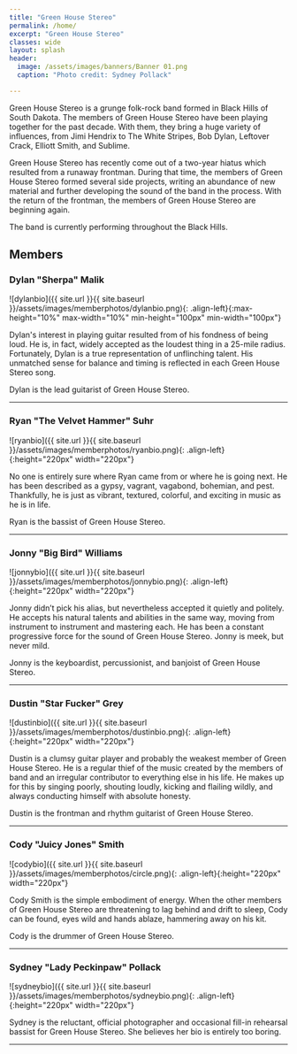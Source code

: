 ```yaml
---
title: "Green House Stereo"
permalink: /home/
excerpt: "Green House Stereo"
classes: wide
layout: splash
header:
  image: /assets/images/banners/Banner 01.png
  caption: "Photo credit: Sydney Pollack"

---
```


Green House Stereo is a grunge folk-rock band formed in Black Hills of South Dakota. The members of Green House Stereo have been playing together for the past decade. With them, they bring a huge variety of influences, from Jimi Hendrix to The White Stripes, Bob Dylan, Leftover Crack, Elliott Smith, and Sublime.

Green House Stereo has recently come out of a two-year hiatus which resulted from a runaway frontman. During that time, the members of Green House Stereo formed several side projects, writing an abundance of new material and further developing the sound of the band in the process. With the return of the frontman, the members of Green House Stereo are beginning again.

The band is currently performing throughout the Black Hills.

## Members
### Dylan "Sherpa" Malik

![dylanbio]({{ site.url }}{{ site.baseurl }}/assets/images/memberphotos/dylanbio.png){: .align-left}{:max-height="10%" max-width="10%" min-height="100px" min-width="100px"}

Dylan's interest in playing guitar resulted from of his fondness of being loud. He is, in fact, widely accepted as the loudest thing in a 25-mile radius. Fortunately, Dylan is a true representation of unflinching talent. His unmatched sense for balance and timing is reflected in each Green House Stereo song.

Dylan is the lead guitarist of Green House Stereo.

* * *

### Ryan "The Velvet Hammer" Suhr

![ryanbio]({{ site.url }}{{ site.baseurl }}/assets/images/memberphotos/ryanbio.png){: .align-left}{:height="220px" width="220px"}

No one is entirely sure where Ryan came from or where he is going next. He has been described as a gypsy, vagrant, vagabond, bohemian, and pest. Thankfully, he is just as vibrant, textured, colorful, and exciting in music as he is in life.

Ryan is the bassist of Green House Stereo.

* * *

### Jonny "Big Bird" Williams

![jonnybio]({{ site.url }}{{ site.baseurl }}/assets/images/memberphotos/jonnybio.png){: .align-left}{:height="220px" width="220px"}

Jonny didn’t pick his alias, but nevertheless accepted it quietly and politely. He accepts his natural talents and abilities in the same way, moving from instrument to instrument and mastering each. He has been a constant progressive force for the sound of Green House Stereo. Jonny is meek, but never mild.

Jonny is the keyboardist, percussionist, and banjoist of Green House Stereo.

* * *

### Dustin "Star Fucker" Grey

![dustinbio]({{ site.url }}{{ site.baseurl }}/assets/images/memberphotos/dustinbio.png){: .align-left}{:height="220px" width="220px"}

Dustin is a clumsy guitar player and probably the weakest member of Green House Stereo. He is a regular thief of the music created by the members of band and an irregular contributor to everything else in his life. He makes up for this by singing poorly, shouting loudly, kicking and flailing wildly, and always conducting himself with absolute honesty.

Dustin is the frontman and rhythm guitarist of Green House Stereo.

* * *

### Cody "Juicy Jones" Smith

![codybio]({{ site.url }}{{ site.baseurl }}/assets/images/memberphotos/circle.png){: .align-left}{:height="220px" width="220px"}

Cody Smith is the simple embodiment of energy. When the other members of Green House Stereo are threatening to lag behind and drift to sleep, Cody can be found, eyes wild and hands ablaze, hammering away on his kit.

Cody is the drummer of Green House Stereo.

* * *

### Sydney "Lady Peckinpaw" Pollack

![sydneybio]({{ site.url }}{{ site.baseurl }}/assets/images/memberphotos/sydneybio.png){: .align-left}{:height="220px" width="220px"}

Sydney is the reluctant, official photographer and occasional fill-in rehearsal bassist for Green House Stereo. She believes her bio is entirely too boring.

* * *

